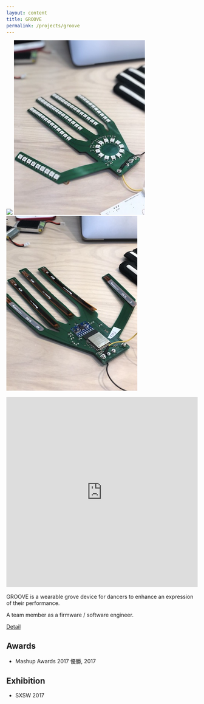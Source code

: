```yaml
---
layout: content
title: GROOVE
permalink: /projects/groove
---
```


![](/assets/images/others/groove/top.jpg)
![](/assets/images/others/groove/sub1.jpg)
![](/assets/images/others/groove/sub2.jpg)

<iframe width="100%" height="500px" src="https://www.youtube.com/embed/tQVSSs2-HRs" frameborder="0" allow="encrypted-media" allowfullscreen></iframe>

GROOVE is a wearable grove device for dancers to enhance an expression of their performance.

A team member as a firmware / software engineer.

[Detail](http://groove4dancers.tokyo)

## Awards
- Mashup Awards 2017 優勝, 2017

## Exhibition
- SXSW 2017